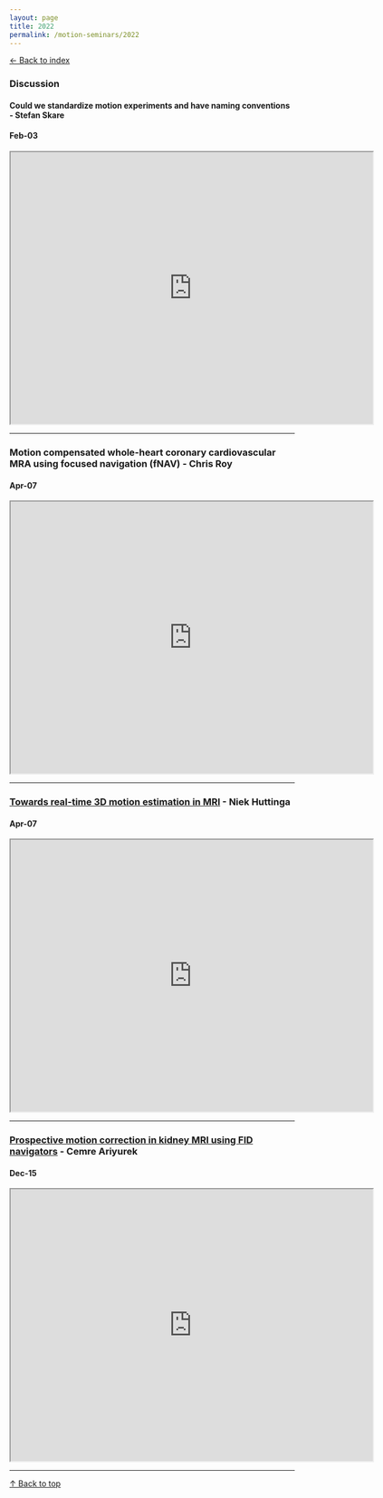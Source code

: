 ```yaml
---
layout: page
title: 2022
permalink: /motion-seminars/2022
---
```


[← Back to index](index)

### Discussion
#### Could we standardize motion experiments and have naming conventions - Stefan Skare
#### Feb-03
<iframe src="https://drive.google.com/file/d/1aziB8AxgXXtFiq8oJcPgMJsp4MqibDnk/preview" width="640" height="480" allow="autoplay"></iframe>

---

### Motion compensated whole-heart coronary cardiovascular MRA using focused navigation (fNAV) - Chris Roy 
#### Apr-07 
<iframe src="https://drive.google.com/file/d/1cwAXcmb8KqyNu4j908QvNUfpAavqWELz/preview" width="640" height="480" allow="autoplay"></iframe>

---

### [Towards real-time 3D motion estimation in MRI](https://ieeexplore.ieee.org/document/9537771) - Niek Huttinga
#### Apr-07 
<iframe src="https://drive.google.com/file/d/1icGHOuv-1_aYO_AgjYUEXRg4mzPvxddu/preview" width="640" height="480" allow="autoplay"></iframe>

---

### [Prospective motion correction in kidney MRI using FID navigators](https://doi.org/10.1002/mrm.29424) - Cemre Ariyurek
#### Dec-15 
<iframe src="https://drive.google.com/file/d/1nRaa7mbotnWSeWu2C5c4WIa6kP9MQIJU/preview" width="640" height="480" allow="autoplay"></iframe>

---
[↑ Back to top](#top)